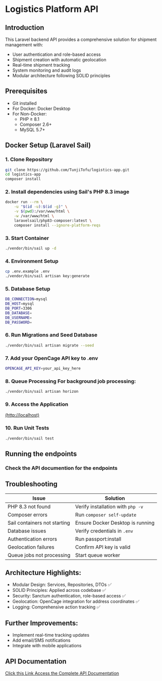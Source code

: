 # Logistics Platform API

## Introduction
This Laravel backend API provides a comprehensive solution for shipment management with:
- User authentication and role-based access
- Shipment creation with automatic geolocation
- Real-time shipment tracking
- System monitoring and audit logs
- Modular architecture following SOLID principles

## Prerequisites
- Git installed
- For Docker: Docker Desktop
- For Non-Docker:
    - PHP ≥ 8.1
    - Composer 2.6+
    - MySQL 5.7+

## Docker Setup (Laravel Sail)

### 1. Clone Repository
```bash
git clone https://github.com/TunjiTofu/logistics-app.git
cd logistics-app
composer install
```

### 2. Install dependencies using Sail's PHP 8.3 image
```bash
docker run --rm \
    -u "$(id -u):$(id -g)" \
    -v $(pwd):/var/www/html \
    -w /var/www/html \
    laravelsail/php83-composer:latest \
    composer install --ignore-platform-reqs
```

### 3. Start Container
```bash
./vendor/bin/sail up -d
```

### 4. Environment Setup
```bash
cp .env.example .env
./vendor/bin/sail artisan key:generate
```

### 5. Database Setup
```bash
DB_CONNECTION=mysql
DB_HOST=mysql
DB_PORT=3306
DB_DATABASE=
DB_USERNAME=
DB_PASSWORD=

```

### 6. Run Migrations and Seed Database
```bash
./vendor/bin/sail artisan migrate --seed
```

### 7. Add your OpenCage API key to .env
```bash
OPENCAGE_API_KEY=your_api_key_here
```

### 8. Queue Processing For background job processing:
```bash
./vendor/bin/sail artisan horizon
```

### 9. Access the Application
[(http://localhost)](http://localhost)

### 10. Run Unit Tests
```bash
./vendor/bin/sail test
```

## Running the endpoints
### Check the API documention for the endpoints


## Troubleshooting

| Issue                             | Solution                          |
|-----------------------------------|-----------------------------------|
| PHP 8.3 not found                 | Verify installation with `php -v` |
| Composer errors                   | Run `composer self-update`        |
| Sail containers not starting      | Ensure Docker Desktop is running  |
| Database issues                   | Verify credentials in `.env`      |
| Authentication errors             | Run passport:install              |
| Geolocation failures              | Confirm API key is valid          |
| Queue jobs not processing         | Start queue worker                |

## Architecture Highlights:
 - Modular Design: Services, Repositories, DTOs ✅
 - SOLID Principles: Applied across codebase ✅
 - Security: Sanctum authentication, role-based access ✅
 - Geolocation: OpenCage integration for address coordinates ✅
 - Logging: Comprehensive action tracking ✅

## Further Improvements:
 - Implement real-time tracking updates 
 - Add email/SMS notifications 
 - Integrate with mobile applications

## API Documentation
[Click this Link Access the Complete API Documentation](https://documenter.getpostman.com/view/17648045/2sB2xCh9Lx)

